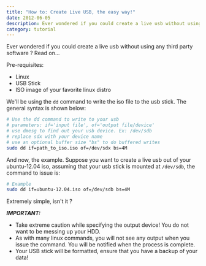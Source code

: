 ```yaml
---
title: "How to: Create Live USB, the easy way!"
date: 2012-06-05
description: Ever wondered if you could create a live usb without using any third party software ?
category: tutorial
---
```


Ever wondered if you could create a live usb without using any third party software ? Read on...

Pre-requisites:

- Linux
- USB Stick
- ISO image of your favorite linux distro

We'll be using the `dd` command to write the iso file to the usb stick. The general syntax is shown below:

```bash
# Use the dd command to write to your usb
# parameters: if='input file', of='output file/device'
# use dmesg to find out your usb device. Ex: /dev/sdb
# replace sdx with your device name
# use an optional buffer size "bs" to do buffered writes
sudo dd if=path_to_iso.iso of=/dev/sdx bs=4M
```

And now, the example. Suppose you want to create a live usb out of your ubuntu-12.04 iso, assuming that your usb stick is mounted at `/dev/sdb`, the command to issue is:

```bash
# Example
sudo dd if=ubuntu-12.04.iso of=/dev/sdb bs=4M
```

Extremely simple, isn't it ?

**_IMPORTANT:_**

- Take extreme caution while specifying the output device! You do not want to be messing up your HDD.
- As with many linux commands, you will not see any output when you issue the command. You will be notified when the process is complete.
- Your USB stick will be formatted, ensure that you have a backup of your data!
